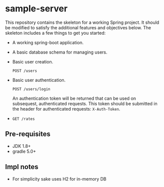 # sample-server

This repository contains the skeleton for a working Spring project. It should be modified to satisfy the additional features and objectives below. The skeleton includes a few things to get you started:

* A working spring-boot application.

* A basic database schema for managing users.

* Basic user creation.

	`POST /users`

* Basic user authentication.

	`POST /users/login`

	An authentication token will be returned that can be used on subsequest, authenticated requests. This token should be submitted in the header for authenticated requests: `X-Auth-Token`.

* `GET /rates`

## Pre-requisites

* JDK 1.8+
* gradle 5.0+

## Impl notes

- For simplicity sake uses H2 for in-memory DB
